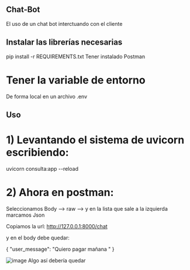 ## Chat-Bot 
El uso de un chat bot interctuando con el cliente

## Instalar las librerías necesarias 
pip install -r REQUIREMENTS.txt
Tener instalado Postman

# Tener la variable de entorno 
De forma local en un archivo .env

## Uso
# 1) Levantando el sistema de uvicorn escribiendo:
uvicorn consulta:app --reload

# 2) Ahora en postman:
Seleccionamos Body --> raw --> y en la lista que sale a la izquierda marcamos Json

Copiamos la url:
http://127.0.0.1:8000/chat

y en el body debe quedar:

{
    "user_message": "Quiero pagar mañana "
}

![image](https://github.com/ljutreras/python/assets/94999914/fe3506bd-5750-410a-bf33-6e377454fc6b)
Algo así debería quedar


   
